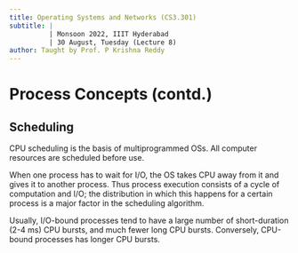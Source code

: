```yaml
---
title: Operating Systems and Networks (CS3.301)
subtitle: |
          | Monsoon 2022, IIIT Hyderabad
          | 30 August, Tuesday (Lecture 8)
author: Taught by Prof. P Krishna Reddy
---
```


# Process Concepts (contd.)
## Scheduling
CPU scheduling is the basis of multiprogrammed OSs. All computer resources are scheduled before use.

When one process has to wait for I/O, the OS takes CPU away from it and gives it to another process. Thus process execution consists of a cycle of computation and I/O; the distribution in which this happens for a certain process is a major factor in the scheduling algorithm.

Usually, I/O-bound processes tend to have a large number of short-duration (2-4 ms) CPU bursts, and much fewer long CPU bursts. Conversely, CPU-bound processes has longer CPU bursts.